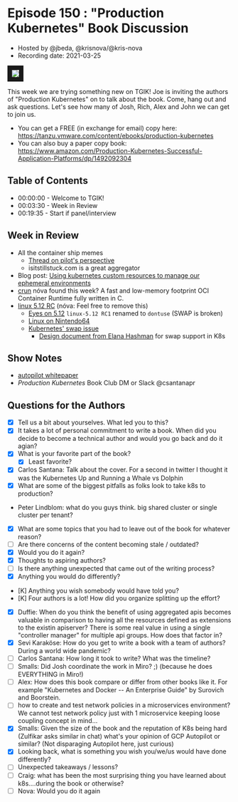 # Episode 150 : "Production Kubernetes" Book Discussion

- Hosted by @jbeda, @krisnova/@kris-nova
- Recording date: 2021-03-25 

<!--- Thumbnailed embed of the video, n8Xo_ghCIOSY is the video id from the youtube url --->

<a href="https://www.youtube.com/watch?v=blanHrC0SFQ" target="_blank"><img src="https://i.ytimg.com/vi/blanHrC0SFQ/maxresdefault.jpg" border="10" /></a>

This week we are trying something new on TGIK! Joe is inviting the authors of "Production Kubernetes" on to talk about the book.  Come, hang out and ask questions.  Let's see how many of Josh, Rich, Alex and John we can get to join us.

* You can get a FREE (in exchange for email) copy here: https://tanzu.vmware.com/content/ebooks/production-kubernetes
* You can also buy a paper copy book: https://www.amazon.com/Production-Kubernetes-Successful-Application-Platforms/dp/1492092304

## Table of Contents

- 00:00:00 - Welcome to TGIK!
- 00:03:30 - Week in Review
- 00:19:35 - Start if panel/interview

## Week in Review

 - All the container ship memes
     - [Thread on pilot's perspective](https://twitter.com/Nature_Grrrl/status/1375168720495075338?s=20)
     - isitstillstuck.com is a great aggregator
 - Blog post: [Using kubernetes custom resources to manage our ephemeral environments](https://medium.com/beamdental/using-kubernetes-custom-resources-to-manage-our-ephemeral-environments-f298610893e1)
 - [crun](https://github.com/containers/crun) nóva found this week? A fast and low-memory footprint OCI Container Runtime fully written in C.
 - [linux 5.12 RC](http://lkml.iu.edu/hypermail/linux/kernel/2103.0/06524.html) (nóva: Feel free to remove this)
     - [Eyes on 5.12](https://arstechnica.com/gadgets/2021/03/psa-linux-folks-stay-away-from-the-5-12-rc1-kernel/) `linux-5.12 RC1` renamed to `dontuse` (SWAP is broken)
     - [Linux on Nintendo64](https://www.phoronix.com/scan.php?page=news_item&px=Nintendo-64-Controller-Driver)
     - [Kubernetes' swap issue](https://github.com/kubernetes/kubernetes/issues/53533)
       - [Design document from Elana Hashman](https://docs.google.com/document/d/1CZtRtC8W8FwW_VWQLKP9DW_2H-hcLBcH9KBbukie67M/edit#heading=h.alvjn0omorwh) for swap support in K8s 

## Show Notes
- [autopilot whitepaper](https://dl.acm.org/doi/pdf/10.1145/3342195.3387524)
- _Production Kubernetes_ Book Club DM or Slack @csantanapr
## Questions for the Authors

 - [X] Tell us a bit about yourselves.  What led you to this?
 - [X] It takes a lot of personal commitment to write a book. When did you decide to become a technical author and would you go back and do it agian?
 - [X] What is your favorite part of the book?
     - [X] Least favorite?
 - [X] Carlos Santana: Talk about the cover. For a second in twitter I thought it was the Kubernetes Up and Running a Whale vs Dolphin
 - [X] What are some of the biggest pitfalls as folks look to take k8s to production?
 - Peter Lindblom: what do you guys think. big shared cluster or single cluster per tenant?
 - [X] What are some topics that you had to leave out of the book for whatever reason?
 - [ ] Are there concerns of the content becoming stale / outdated?
 - [X] Would you do it again?
 - [X] Thoughts to aspiring authors?
 - [ ] Is there anything unexpected that came out of the writing process?
 - [X] Anything you would do differently? 
 - [K] Anything you wish somebody would have told you?
 - [K] Four authors is a lot! How did you organize splitting up the effort?
 - [X] Duffie: When do you think the benefit of using aggregated apis becomes valuable in comparison to having all the resources defined as extensions to the existin apiserver? There is some real value in using a single "controller manager" for multiple api groups. How does that factor in?
 - [X] Sevi Karaköse: How do you get to write a book with a team of authors? During a world wide pandemic?
 - [ ] Carlos Santana: How long it took to write? What was the timeline?
 - [ ] Smalls: Did Josh coordinate the work in Miro? ;) (because he does EVERYTHING in Miro!)
 - [ ] Alex: How does this book compare or differ from other books like it. For example "Kubernetes and Docker -- An Enterprise Guide" by Surovich and Boorstein.
 - [ ] how to create and test network policies in a microservices environment? We cannot test network policy just with 1 microservice keeping loose coupling concept in mind...
 - [X] Smalls: Given the size of the book and the reputation of K8s being hard (Zulfikar asks similar in chat) what's your opinion of GCP Autopilot or similar? (Not disparaging Autopilot here, just curious)
 - [X] Looking back, what is something you wish you/we/us would have done differently?
 - [ ] Unexpected takeaways / lessons?
 - [ ] Craig: what has been the most surprising thing you have learned about k8s....during the book or otherwise?
 - [ ] Nova: Would you do it again